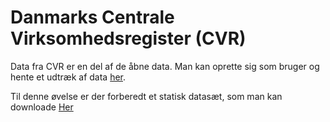 # Danmarks Centrale Virksomhedsregister (CVR)

Data fra CVR er en del af de åbne data. Man kan oprette sig som bruger og hente et udtræk af data [her](http://datacvr.virk.dk/data/legacy?page=cvr).



Til denne øvelse er der forberedt et statisk datasæt, som man kan downloade [Her](http://datahub.virk.dk/sites/default/files/storage/39247470_58795_20150716084205.zip)
